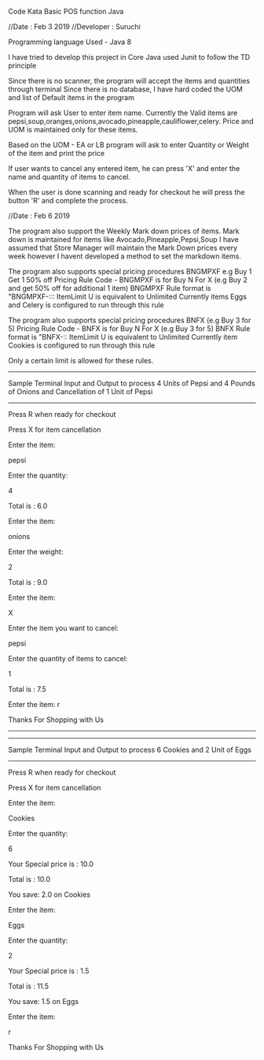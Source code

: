 Code Kata Basic POS function Java

//Date : Feb 3 2019
//Developer : Suruchi

Programming language Used - Java 8

I have tried to develop this project in Core Java used Junit to follow the TD principle

Since there is no scanner, the program will accept the items and quantities through terminal
Since there is no database, I have hard coded the UOM and list of Default items in the program

Program will ask User to enter item name. 
Currently the Valid items are
pepsi,soup,oranges,onions,avocado,pineapple,cauliflower,celery.
Price and UOM is maintained only for these items.

Based on the UOM - EA or LB program will ask to enter Quantity or Weight of the item and print the price

If user wants to cancel any entered item, he can press 'X' and enter the name and quantity of items to cancel.

When the user is done scanning and ready for checkout he will press the button 'R' and complete the process.

//Date : Feb 6 2019

The program also support the Weekly Mark down prices of items.
Mark down is maintained for items like Avocado,Pineapple,Pepsi,Soup
I have assumed that Store Manager will maintain the Mark Down prices every week however I havent developed a method to set the markdown items.

The program also supports special pricing procedures BNGMPXF e.g Buy 1 Get 1 50% off 
Pricing Rule Code - BNGMPXF is for Buy N For X (e.g Buy 2 and get 50% off for additional 1 item)
BNGMPXF Rule format is "BNGMPXF-<Number Of Items>:<Number Of Special Items>:<DiscountPercent>:<ItemLimit>
ItemLimit U is equivalent to Unlimited
Currently items Eggs and Celery is configured to run through this rule 

The program also supports special pricing procedures BNFX (e.g Buy 3 for 5) 
Pricing Rule Code - BNFX is for Buy N For X (e.g Buy 3 for 5)
BNFX Rule format is "BNFX-<Number Of Items>:<Price>:<ItemLimit>
ItemLimit U is equivalent to Unlimited
Currently item Cookies is configured to run through this rule

Only a certain limit is allowed for these rules.



**************************************************************************************************************************************************************************************************************************
Sample Terminal Input and Output to process 4 Units of Pepsi and 4 Pounds of Onions and Cancellation of 1 Unit of Pepsi
***********************************************************************************************************************
Press R when ready for checkout

Press X for item cancellation

Enter the item:
 
pepsi

Enter the quantity:
 
4

Total is : 6.0

Enter the item:
 
onions

Enter the weight:
 
2

Total is : 9.0

Enter the item: 

X

Enter the item you want to cancel: 

pepsi

Enter the quantity of items to cancel: 

1

Total is : 7.5

Enter the item: 
r

Thanks For Shopping with Us

*************************************************************************************************************

*************************************************************************************************************
Sample Terminal Input and Output to process 6 Cookies and 2 Unit of Eggs
*************************************************************************************************************
Press R when ready for checkout

Press X for item cancellation

Enter the item: 

Cookies

Enter the quantity: 

6

Your Special price is : 10.0

Total is : 10.0

You save: 2.0 on Cookies

Enter the item: 

Eggs

Enter the quantity: 

2

Your Special price is : 1.5

Total is : 11.5

You save: 1.5 on Eggs

Enter the item: 

r

Thanks For Shopping with Us
